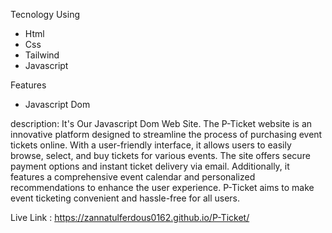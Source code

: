 

Tecnology Using
- Html 
- Css
- Tailwind
- Javascript

Features

- Javascript Dom

description: It's Our Javascript Dom Web Site. The P-Ticket website is an innovative platform designed to streamline the process of purchasing event tickets online. With a user-friendly interface, it allows users to easily browse, select, and buy tickets for various events. The site offers secure payment options and instant ticket delivery via email. Additionally, it features a comprehensive event calendar and personalized recommendations to enhance the user experience. P-Ticket aims to make event ticketing convenient and hassle-free for all users. 


Live Link : https://zannatulferdous0162.github.io/P-Ticket/


